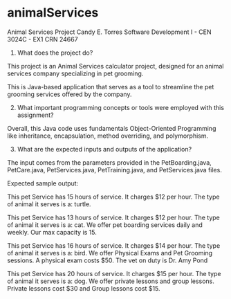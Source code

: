 # animalServices
Animal Services Project
Candy E. Torres
Software Development I - CEN 3024C - EX1
CRN 24667

1. What does the project do? 

This project is an Animal Services calculator project, designed for an animal services company specializing in pet grooming. 

This is Java-based application that serves as a tool to streamline the pet grooming services offered by the company. 

2. What important programming concepts or tools were employed with this assignment?  

Overall, this Java code uses fundamentals Object-Oriented Programming like inheritance, encapsulation, method overriding, and polymorphism.

3. What are the expected inputs and outputs of the application?

The input comes from the parameters provided in the PetBoarding.java, PetCare.java, PetServices.java, PetTraining.java, and PetServices.java files.

Expected sample output: 

This pet Service has 15 hours of service. It charges $12 per hour. The type of animal it serves is a: turtle.

This pet Service has 13 hours of service. It charges $12 per hour. The type of animal it serves is a: cat. We offer pet boarding services daily and weekly. Our max capacity is 15.

This pet Service has 16 hours of service. It charges $14 per hour. The type of animal it serves is a: bird. We offer Physical Exams and Pet Grooming sessions. A physical exam costs $50. The vet on duty is Dr. Amy Pond 

This pet Service has 20 hours of service. It charges $15 per hour. The type of animal it serves is a: dog. We offer private lessons and group lessons. Private lessons cost $30 and Group lessons cost $15.

